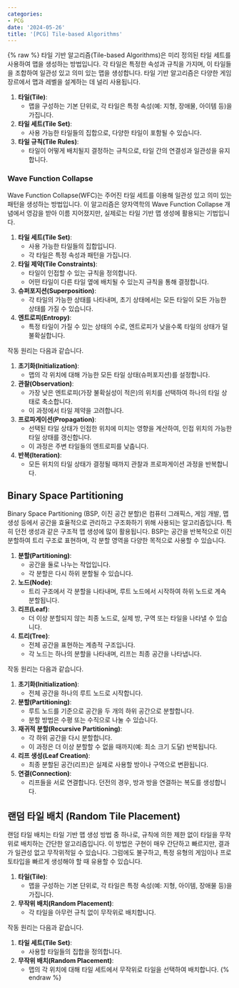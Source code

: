 ```yaml
---
categories:
- PCG
date: '2024-05-26'
title: '[PCG] Tile-based Algorithms'
---
```


{% raw %}
타일 기반 알고리즘(Tile-based Algorithms)은 미리 정의된 타일 세트를 사용하여 맵을 생성하는 방법입니다. 각 타일은 특정한 속성과 규칙을 가지며, 이 타일들을 조합하여 일관성 있고 의미 있는 맵을 생성합니다. 타일 기반 알고리즘은 다양한 게임 장르에서 맵과 레벨을 설계하는 데 널리 사용됩니다.

1. **타일(Tile)**:
	- 맵을 구성하는 기본 단위로, 각 타일은 특정 속성(예: 지형, 장애물, 아이템 등)을 가집니다.
2. **타일 세트(Tile Set)**: 
	- 사용 가능한 타일들의 집합으로, 다양한 타일이 포함될 수 있습니다.
3. **타일 규칙(Tile Rules)**:
	- 타일이 어떻게 배치될지 결정하는 규칙으로, 타일 간의 연결성과 일관성을 유지합니다.

### Wave Function Collapse
Wave Function Collapse(WFC)는 주어진 타일 세트를 이용해 일관성 있고 의미 있는 패턴을 생성하는 방법입니다. 이 알고리즘은 양자역학의 Wave Function Collapse 개념에서 영감을 받아 이름 지어졌지만, 실제로는 타일 기반 맵 생성에 활용되는 기법입니다.

1. **타일 세트(Tile Set)**:
	- 사용 가능한 타일들의 집합입니다.
	- 각 타일은 특정 속성과 패턴을 가집니다.
2. **타일 제약(Tile Constraints)**:
	- 타일이 인접할 수 있는 규칙을 정의합니다.
	- 어떤 타일이 다른 타일 옆에 배치될 수 있는지 규칙을 통해 결정합니다.
3. **슈퍼포지션(Superposition)**:
	- 각 타일의 가능한 상태를 나타내며, 초기 상태에서는 모든 타일이 모든 가능한 상태를 가질 수 있습니다.
4. **엔트로피(Entropy)**:
	- 특정 타일이 가질 수 있는 상태의 수로, 엔트로피가 낮을수록 타일의 상태가 덜 불확실합니다.

작동 원리는 다음과 같습니다.

1. **초기화(Initialization)**:
	- 맵의 각 위치에 대해 가능한 모든 타일 상태(슈퍼포지션)를 설정합니다.
2. **관찰(Observation)**:
	- 가장 낮은 엔트로피(가장 불확실성이 적은)의 위치를 선택하여 하나의 타일 상태로 축소합니다.
	- 이 과정에서 타일 제약을 고려합니다.
3. **프로파게이션(Propagation)**:
	- 선택된 타일 상태가 인접한 위치에 미치는 영향을 계산하여, 인접 위치의 가능한 타일 상태를 갱신합니다.
	- 이 과정은 주변 타일들의 엔트로피를 낮춥니다.
4. **반복(Iteration)**:
	- 모든 위치의 타일 상태가 결정될 때까지 관찰과 프로파게이션 과정을 반복합니다.

## Binary Space Partitioning
Binary Space Partitioning (BSP, 이진 공간 분할)은 컴퓨터 그래픽스, 게임 개발, 맵 생성 등에서 공간을 효율적으로 관리하고 구조화하기 위해 사용되는 알고리즘입니다. 특히 던전 생성과 같은 구조적 맵 생성에 많이 활용됩니다. BSP는 공간을 반복적으로 이진 분할하여 트리 구조로 표현하며, 각 분할 영역을 다양한 목적으로 사용할 수 있습니다.

1. **분할(Partitioning)**:
	- 공간을 둘로 나누는 작업입니다.
	- 각 분할은 다시 하위 분할될 수 있습니다.
2. **노드(Node)**:
	- 트리 구조에서 각 분할을 나타내며, 루트 노드에서 시작하여 하위 노드로 계속 분할됩니다.
3. **리프(Leaf)**:
	- 더 이상 분할되지 않는 최종 노드로, 실제 방, 구역 또는 타일을 나타낼 수 있습니다.
4. **트리(Tree)**:
	- 전체 공간을 표현하는 계층적 구조입니다.
	- 각 노드는 하나의 분할을 나타내며, 리프는 최종 공간을 나타냅니다.

작동 원리는 다음과 같습니다.

1. **초기화(Initialization)**:
	- 전체 공간을 하나의 루트 노드로 시작합니다.
2. **분할(Partitioning)**:
	- 루트 노드를 기준으로 공간을 두 개의 하위 공간으로 분할합니다.
	- 분할 방법은 수평 또는 수직으로 나눌 수 있습니다.
3. **재귀적 분할(Recursive Partitioning)**:
	- 각 하위 공간을 다시 분할합니다.
	- 이 과정은 더 이상 분할할 수 없을 때까지(예: 최소 크기 도달) 반복됩니다.
4. **리프 생성(Leaf Creation)**:
	- 최종 분할된 공간(리프)은 실제로 사용할 방이나 구역으로 변환됩니다.
5. **연결(Connection)**:
	- 리프들을 서로 연결합니다. 던전의 경우, 방과 방을 연결하는 복도를 생성합니다.

## 랜덤 타일 배치 (Random Tile Placement)
랜덤 타일 배치는 타일 기반 맵 생성 방법 중 하나로, 규칙에 의한 제한 없이 타일을 무작위로 배치하는 간단한 알고리즘입니다. 이 방법은 구현이 매우 간단하고 빠르지만, 결과가 일관성 없고 무작위적일 수 있습니다. 그럼에도 불구하고, 특정 유형의 게임이나 프로토타입을 빠르게 생성해야 할 때 유용할 수 있습니다.

1. **타일(Tile)**:
	- 맵을 구성하는 기본 단위로, 각 타일은 특정 속성(예: 지형, 아이템, 장애물 등)을 가집니다.
2. **무작위 배치(Random Placement)**:
	- 각 타일을 아무런 규칙 없이 무작위로 배치합니다.

작동 원리는 다음과 같습니다.

1. **타일 세트(Tile Set)**:
	- 사용할 타일들의 집합을 정의합니다.
2. **무작위 배치(Random Placement)**:
	- 맵의 각 위치에 대해 타일 세트에서 무작위로 타일을 선택하여 배치합니다.
{% endraw %}